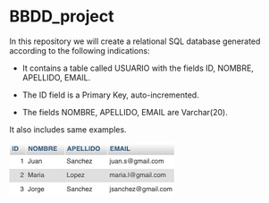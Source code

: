 # BBDD_project

In this repository we will create a relational SQL database generated according to the following indications:

- It contains a table called USUARIO with the fields ID, NOMBRE, APELLIDO, EMAIL.

- The ID field is a Primary Key, auto-incremented.

- The fields NOMBRE, APELLIDO, EMAIL are Varchar(20).

It also includes same examples.

![Example_table_SQL](https://github.com/Cristina-Sa/BBDD_project/blob/main/Example_table_SQL.jpeg)


